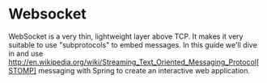 # Websocket
WebSocket is a very thin, lightweight layer above TCP. It makes it very suitable to use "subprotocols" to embed messages. In this guide we'll dive in and use http://en.wikipedia.org/wiki/Streaming_Text_Oriented_Messaging_Protocol[STOMP] messaging with Spring to create an interactive web application.
